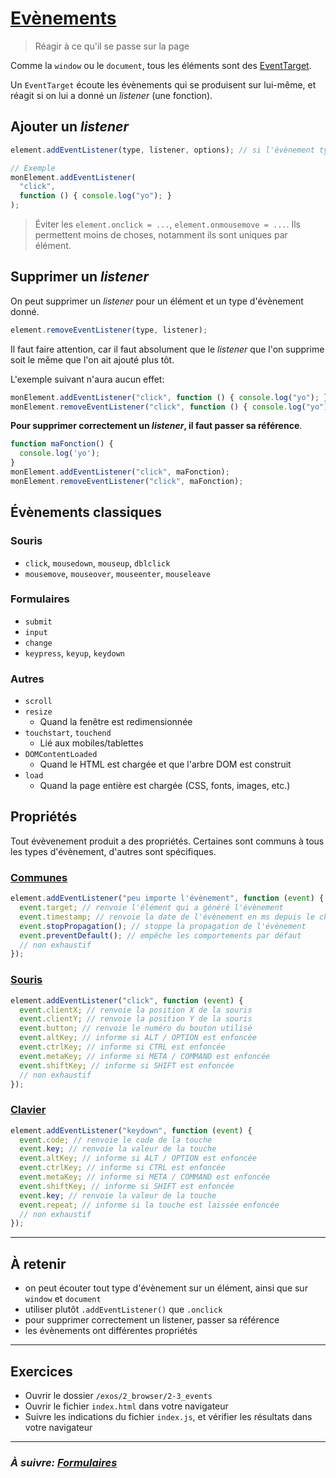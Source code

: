 # [Evènements](https://developer.mozilla.org/en-US/docs/Web/Events)

> Réagir à ce qu'il se passe sur la page

Comme la `window` ou le `document`, tous les éléments sont des [EventTarget](https://developer.mozilla.org/fr/docs/Web/API/EventTarget).

Un `EventTarget` écoute les évènements qui se
produisent sur lui-même, et réagit si on lui a donné un *listener* (une fonction).

## Ajouter un *listener*

```js
element.addEventListener(type, listener, options); // si l'évènement type se produit sur element, alors exécute listener, avec des options
```
```js
// Exemple
monElement.addEventListener(
  "click",
  function () { console.log("yo"); }
);
```

> Éviter les `element.onclick = ...`, `element.onmousemove = ...`. Ils permettent moins de choses, notamment ils sont uniques par élément.

## Supprimer un *listener*

On peut supprimer un *listener* pour un élément et un type d'évènement donné.
```js
element.removeEventListener(type, listener);
```

Il faut faire attention, car il faut absolument que le *listener* que l'on supprime soit le même que l'on ait ajouté plus tôt.

L'exemple suivant n'aura aucun effet:
```js
monElement.addEventListener("click", function () { console.log("yo"); });
monElement.removeEventListener("click", function () { console.log("yo"); }); // ceci n'aura aucun effet
```

**Pour supprimer correctement un *listener*, il faut passer sa référence**.
```js
function maFonction() {
  console.log('yo');
}
monElement.addEventListener("click", maFonction);
monElement.removeEventListener("click", maFonction);
```

## Évènements classiques

### Souris

- `click`, `mousedown`, `mouseup`, `dblclick`
- `mousemove`, `mouseover`, `mouseenter`, `mouseleave`

### Formulaires

- `submit`
- `input`
- `change`
- `keypress`, `keyup`, `keydown`

### Autres

- `scroll`
- `resize`
  - Quand la fenêtre est redimensionnée
- `touchstart`, `touchend`
  - Lié aux mobiles/tablettes
- `DOMContentLoaded`
  - Quand le HTML est chargée et que l'arbre DOM est construit
- `load`
  - Quand la page entière est chargée (CSS, fonts, images, etc.)


## Propriétés

Tout évèvenement produit a des propriétés. Certaines sont communs à tous les types d'évènement, d'autres sont spécifiques.

### [Communes](https://developer.mozilla.org/en-US/docs/Web/API/Event)

```js
element.addEventListener("peu importe l'évènement", function (event) {
  event.target; // renvoie l'élément qui a généré l'évènement
  event.timestamp; // renvoie la date de l'évènement en ms depuis le chargement de la page
  event.stopPropagation(); // stoppe la propagation de l'évènement
  event.preventDefault(); // empêche les comportements par défaut
  // non exhaustif
});
```

### [Souris](https://developer.mozilla.org/en-US/docs/Web/API/MouseEvent)

```js
element.addEventListener("click", function (event) {
  event.clientX; // renvoie la position X de la souris
  event.clientY; // renvoie la position Y de la souris
  event.button; // renvoie le numéro du bouton utilisé
  event.altKey; // informe si ALT / OPTION est enfoncée
  event.ctrlKey; // informe si CTRL est enfoncée
  event.metaKey; // informe si META / COMMAND est enfoncée
  event.shiftKey; // informe si SHIFT est enfoncée
  // non exhaustif
});
```

### [Clavier](https://developer.mozilla.org/en-US/docs/Web/API/KeyboardEvent)

```js
element.addEventListener("keydown", function (event) {
  event.code; // renvoie le code de la touche
  event.key; // renvoie la valeur de la touche
  event.altKey; // informe si ALT / OPTION est enfoncée
  event.ctrlKey; // informe si CTRL est enfoncée
  event.metaKey; // informe si META / COMMAND est enfoncée
  event.shiftKey; // informe si SHIFT est enfoncée
  event.key; // renvoie la valeur de la touche
  event.repeat; // informe si la touche est laissée enfoncée
  // non exhaustif
});
```

---

## À retenir

- on peut écouter tout type d'évènement sur un élément, ainsi que sur `window` et `document`
- utiliser plutôt `.addEventListener()` que `.onclick`
- pour supprimer correctement un listener, passer sa référence
- les évènements ont différentes propriétés

---

## Exercices

- Ouvrir le dossier `/exos/2_browser/2-3_events`
- Ouvrir le fichier `index.html` dans votre navigateur
- Suivre les indications du fichier `index.js`, et vérifier les résultats dans
  votre navigateur

---

### _À suivre: [Formulaires](./2-4_forms.md)_
